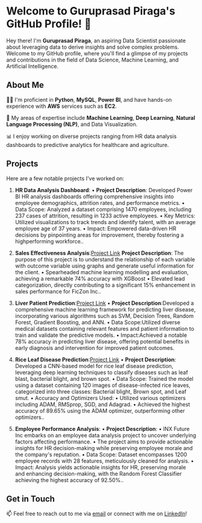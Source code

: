 # Welcome to Guruprasad Piraga's GitHub Profile! 👋

Hey there! I'm **Guruprasad Piraga**, an aspiring Data Scientist passionate about leveraging data to derive insights and solve complex problems. Welcome to my GitHub profile, where you'll find a glimpse of my projects and contributions in the field of Data Science, Machine Learning, and Artificial Intelligence.

## About Me

👨‍💻 I'm proficient in **Python**, **MySQL**, **Power BI**, and have hands-on experience with **AWS** services such as **EC2**.

🔬 My areas of expertise include **Machine Learning**, **Deep Learning**, **Natural Language Processing (NLP)**, and Data Visualization.

📊 I enjoy working on diverse projects ranging from HR data analysis dashboards to predictive analytics for healthcare and agriculture.

## Projects

Here are a few notable projects I've worked on:

1. **HR Data Analysis Dashboard**: • **Project Description**: Developed Power BI HR analysis dashboards offering comprehensive insights into
employee demographics, attrition rates, and performance metrics.
• Data Scope: Analyzed a dataset comprising 1470 employees, including 237 cases of attrition, resulting in 1233
active employees.
• Key Metrics: Utilized visualizations to track trends and identify talent, with an average employee age of 37 years.
• Impact: Empowered data-driven HR decisions by pinpointing areas for improvement, thereby fostering a highperforming workforce..

2. **Sales Effectiveness Analysis**:[Project Link](https://colab.research.google.com/drive/1GKT-k6h71-Tz5uRqFvQTjtC60tyxX3nu?usp=drive_link) **Project Description**: The purpose of this project is to understand the relationship of each variable with
outcome variable using graphs and generate useful information for the client.
• Spearheaded machine learning modelling and evaluation, achieving a remarkable 74% accuracy with
XGBoost
• Elevated lead categorization, directly contributing to a significant 15% enhancement in sales
performance for FicZon Inc..

3. **Liver Patient Prediction**:[Project Link](https://colab.research.google.com/drive/1hmHLQq5wIIMmD79ZoSh31nf25fMCHVKb?usp=drive_link) • **Project Description**:Developed a comprehensive machine learning framework for predicting liver disease,
incorporating various algorithms such as SVM, Decision Trees, Random Forest, Gradient Boosting, and
ANN.
• Data Scope:Utilized diverse medical datasets containing relevant features and patient information to train
and validate the predictive models.
• Impact:Achieved a notable 78% accuracy in predicting liver disease, offering potential benefits in early
diagnosis and intervention for improved patient outcomes.

4. **Rice Leaf Disease Prediction**:[Project Link](https://colab.research.google.com/drive/179ckNVHhVDts_1lE5oAKuMjtxnDlj7n2?usp=sharing) • **Project Description**: Developed a CNN-based model for rice leaf disease prediction, leveraging deep learning
techniques to classify diseases such as leaf blast, bacterial blight, and brown spot.
• Data Scope: Trained the model using a dataset containing 120 images of disease-infected rice leaves, categorized into
three classes: Bacterial blight, Brown spot, and Leaf smut.
• Accuracy and Optimizers Used:
• Utilized various optimizers including ADAM, RMSprop, SGD, and Adagrad.
• Achieved the highest accuracy of 89.65% using the ADAM optimizer, outperforming other optimizers..

5. **Employee Performance Analysis**: • **Project Description**:
• INX Future Inc embarks on an employee data analysis project to uncover underlying factors affecting performance.
• The project aims to provide actionable insights for HR decision-making while preserving employee morale and the
company's reputation.
• Data Scope: Dataset encompasses 1200 employee records with 28 features, meticulously cleaned for analysis.
• Impact: Analysis yields actionable insights for HR, preserving morale and enhancing decision-making, with the
Random Forest Classifier achieving the highest accuracy of 92.50%..

## Get in Touch

📫 Feel free to reach out to me via [email](gurupiragaa08@gmail.com) or connect with me on [LinkedIn](www.linkedin.com/in/guruprasad-piraga)!


